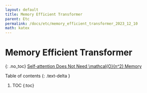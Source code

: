 ```yaml
---
layout: default
title: Memory Efficient Transformer
parent: Etc
permalink: /docs/etc/memory_efficient_transformer_2023_12_10
math: katex
---
```


# Memory Efficient Transformer
{: .no_toc}
[Self-attention Does Not Need \mathcal{O}(n^2) Memory](https://arxiv.org/abs/2112.05682)

Table of contents
{: .text-delta }
1. TOC
{:toc}



